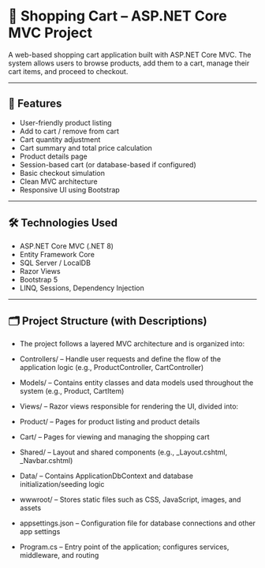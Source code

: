 # 🛒 Shopping Cart – ASP.NET Core MVC Project

A web-based shopping cart application built with ASP.NET Core MVC. The system allows users to browse products, add them to a cart, manage their cart items, and proceed to checkout.

---

## 📌 Features

- User-friendly product listing
- Add to cart / remove from cart
- Cart quantity adjustment
- Cart summary and total price calculation
- Product details page
- Session-based cart (or database-based if configured)
- Basic checkout simulation
- Clean MVC architecture
- Responsive UI using Bootstrap

---

## 🛠️ Technologies Used

- ASP.NET Core MVC (.NET 8)
- Entity Framework Core
- SQL Server / LocalDB
- Razor Views
- Bootstrap 5
- LINQ, Sessions, Dependency Injection

---

## 🗂️ Project Structure (with Descriptions)

* The project follows a layered MVC architecture and is organized into:

- Controllers/ – Handle user requests and define the flow of the application logic
(e.g., ProductController, CartController)

- Models/ – Contains entity classes and data models used throughout the system
(e.g., Product, CartItem)

- Views/ – Razor views responsible for rendering the UI, divided into:

- Product/ – Pages for product listing and product details

- Cart/ – Pages for viewing and managing the shopping cart

- Shared/ – Layout and shared components (e.g., _Layout.cshtml, _Navbar.cshtml)

- Data/ – Contains ApplicationDbContext and database initialization/seeding logic

- wwwroot/ – Stores static files such as CSS, JavaScript, images, and assets

- appsettings.json – Configuration file for database connections and other app settings

- Program.cs – Entry point of the application; configures services, middleware, and routing

